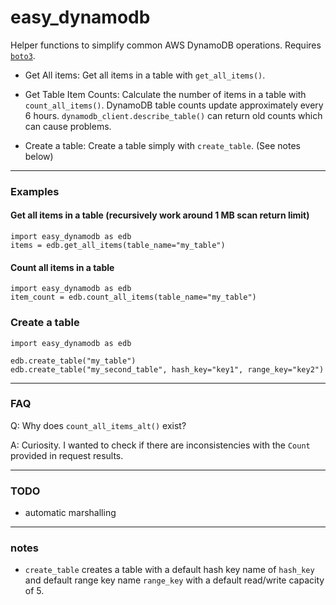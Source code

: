 # easy_dynamodb

Helper functions to simplify common AWS DynamoDB operations. Requires [`boto3`](https://pypi.org/project/boto3/).

- Get All items: Get all items in a table with `get_all_items()`.

- Get Table Item Counts: Calculate the number of items in a table with `count_all_items()`. DynamoDB table counts update approximately every 6 hours. `dynamodb_client.describe_table()` can return old counts which can cause problems.

- Create a table: Create a table simply with `create_table`. (See notes below)

---

### Examples

#### Get all items in a table (recursively work around 1 MB scan return limit)

```
import easy_dynamodb as edb
items = edb.get_all_items(table_name="my_table")
```

#### Count all items in a table

```
import easy_dynamodb as edb
item_count = edb.count_all_items(table_name="my_table")
```

### Create a table

```
import easy_dynamodb as edb

edb.create_table("my_table")
edb.create_table("my_second_table", hash_key="key1", range_key="key2")
```

---

### FAQ

Q: Why does `count_all_items_alt()` exist?

A: Curiosity. I wanted to check if there are inconsistencies with the `Count` provided in request results.

---

### TODO

- automatic marshalling

---

### notes

- `create_table` creates a table with a default hash key name of `hash_key` and default range key name `range_key` with a default read/write capacity of 5. 